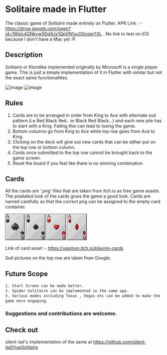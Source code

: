 # Solitaire made in Flutter

The classic game of Solitaire made entirely on Flutter.
APK Link : - https://drive.google.com/open?id=1WsIc4GNkvw5Dq9Jx1QpVN1xuO0cqwYXL . No link to test on iOS because I don't have a Mac yet :P.

## Description

Solitaire or Klondike implemented originally by Microsoft is a single player game. This is just a simple implementation of it in Flutter with similar but not the exact same functionalities.


![image](https://user-images.githubusercontent.com/37381075/55474971-422a5400-5630-11e9-8b71-cbe1e45a2ee3.png) 
![image](https://user-images.githubusercontent.com/37381075/55475236-f926cf80-5630-11e9-94e2-4b497efce264.png)

## Rules  
  1. Cards are to be arranged in order from King to Ace with alternate suit pattern (i.e Red Black Red.. or Black Red Black...) and each new pile has to start with a King. Failing this can lead to losing the game.
  2. Bottom columns go from King to Ace while top row goes from Ace to King. 
  3. Clicking on the deck will give out new cards that can be either put on the top row or bottom column.
  4. Cards once submitted to the top row cannot be brought back to the game screen.
  5. Reset the board if you feel like there is no winning combination
  
 ## Cards
  All the cards are '.png' files that are taken from itch.io as free game assets. The pixelated look of the cards gives the game a good look. 
  Cards are named carefully so that the correct png can be assigned to the empty card container.
  
  ![](https://github.com/AadumKhor/Solitaire_Flutter/blob/master/assets/S1.png)  ![](https://github.com/AadumKhor/Solitaire_Flutter/blob/master/assets/C1.png)  ![](https://github.com/AadumKhor/Solitaire_Flutter/blob/master/assets/H1.png)  ![](https://github.com/AadumKhor/Solitaire_Flutter/blob/master/assets/D1.png)
 
 
 Link of card asset :- https://yaomon.itch.io/playing-cards
 
 Suit pictures on the top row are taken from Google.
  
  
  ## Future Scope  
    1. Start Screen can be made better.
    2. Spider Solitaire can be implemented in the same app.
    3. Various modes including Texas , Vegas etc can be added to make the game more engaging.
    
    
  ### Suggestions and contributions are welcome. 
  
  ## Check out
   silent-lad's implementation of the same at https://github.com/silent-lad/VueSolitaire
  
 
  
  
  
  

 
